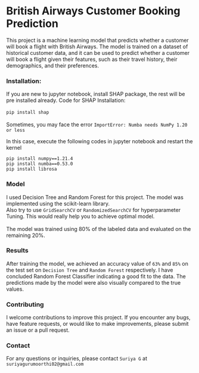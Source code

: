 # British Airways Customer Booking Prediction
This project is a machine learning model that predicts whether a customer will book a flight with British Airways. The model is trained on a dataset of historical customer data, and it can be used to predict whether a customer will book a flight given their features, such as their travel history, their demographics, and their preferences.

### Installation:
If you are new to jupyter notebook, install SHAP package, the rest will be pre installed already.
Code for SHAP Installation:<br><br>
 `pip install shap`<br><br>
 Sometimes, you may face the error `ImportError: Numba needs NumPy 1.20 or less`<br>
 
 In this case, execute the following codes in jupyter notebook and restart the kernel<br>
 ```
pip install numpy==1.21.4
pip install numba==0.53.0
pip install librosa
```
   
### Model

I used Decision Tree and Random Forest for this project. The model was implemented using the scikit-learn library.<br>
Also try to use `GridSearchCV` or `RandomizedSearchCV` for hyperparameter Tuning. This would really help you to achieve optimal model.<br><br>
The model was trained using 80% of the labeled data and evaluated on the remaining 20%.

### Results

After training the model, we achieved an accuracy value of `63%` and `85%` on the test set on `Decision Tree` and `Random Forest` respectively. I have concluded Random Forest Classifier indicating a good fit to the data. The predictions made by the model were also visually compared to the true values.

### Contributing

I welcome contributions to improve this project. If you encounter any bugs, have feature requests, or would like to make improvements, please submit an issue or a pull request.

### Contact

For any questions or inquiries, please contact `Suriya G` at `suriyagurumoorthi02@gmail.com`
